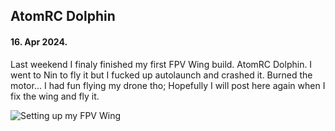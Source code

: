 ## AtomRC Dolphin

#### 16. Apr 2024.

Last weekend I finaly finished my first FPV Wing build. AtomRC Dolphin. I went to Nin to fly it but I fucked up autolaunch and crashed it. Burned the motor... I had fun flying my drone tho; Hopefully I will post here again when I fix the wing and fly it.

![Setting up my FPV Wing](https://cdn.domza.xyz/diary/fpv-wing.webp)
